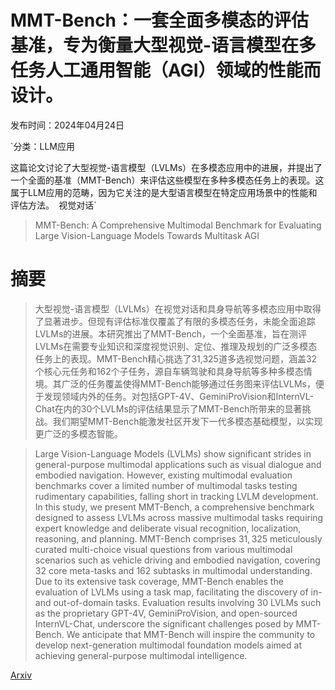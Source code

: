 # MMT-Bench：一套全面多模态的评估基准，专为衡量大型视觉-语言模型在多任务人工通用智能（AGI）领域的性能而设计。

发布时间：2024年04月24日

`分类：LLM应用

这篇论文讨论了大型视觉-语言模型（LVLMs）在多模态应用中的进展，并提出了一个全面的基准（MMT-Bench）来评估这些模型在多种多模态任务上的表现。这属于LLM应用的范畴，因为它关注的是大型语言模型在特定应用场景中的性能和评估方法。` `视觉对话`

> MMT-Bench: A Comprehensive Multimodal Benchmark for Evaluating Large Vision-Language Models Towards Multitask AGI

# 摘要

> 大型视觉-语言模型（LVLMs）在视觉对话和具身导航等多模态应用中取得了显著进步。但现有评估标准仅覆盖了有限的多模态任务，未能全面追踪LVLMs的进展。本研究推出了MMT-Bench，一个全面基准，旨在测评LVLMs在需要专业知识和深度视觉识别、定位、推理及规划的广泛多模态任务上的表现。MMT-Bench精心挑选了31,325道多选视觉问题，涵盖32个核心元任务和162个子任务，源自车辆驾驶和具身导航等多种多模态情境。其广泛的任务覆盖使得MMT-Bench能够通过任务图来评估LVLMs，便于发现领域内外的任务。对包括GPT-4V、GeminiProVision和InternVL-Chat在内的30个LVLMs的评估结果显示了MMT-Bench所带来的显著挑战。我们期望MMT-Bench能激发社区开发下一代多模态基础模型，以实现更广泛的多模态智能。

> Large Vision-Language Models (LVLMs) show significant strides in general-purpose multimodal applications such as visual dialogue and embodied navigation. However, existing multimodal evaluation benchmarks cover a limited number of multimodal tasks testing rudimentary capabilities, falling short in tracking LVLM development. In this study, we present MMT-Bench, a comprehensive benchmark designed to assess LVLMs across massive multimodal tasks requiring expert knowledge and deliberate visual recognition, localization, reasoning, and planning. MMT-Bench comprises $31,325$ meticulously curated multi-choice visual questions from various multimodal scenarios such as vehicle driving and embodied navigation, covering $32$ core meta-tasks and $162$ subtasks in multimodal understanding. Due to its extensive task coverage, MMT-Bench enables the evaluation of LVLMs using a task map, facilitating the discovery of in- and out-of-domain tasks. Evaluation results involving $30$ LVLMs such as the proprietary GPT-4V, GeminiProVision, and open-sourced InternVL-Chat, underscore the significant challenges posed by MMT-Bench. We anticipate that MMT-Bench will inspire the community to develop next-generation multimodal foundation models aimed at achieving general-purpose multimodal intelligence.

[Arxiv](https://arxiv.org/abs/2404.16006)